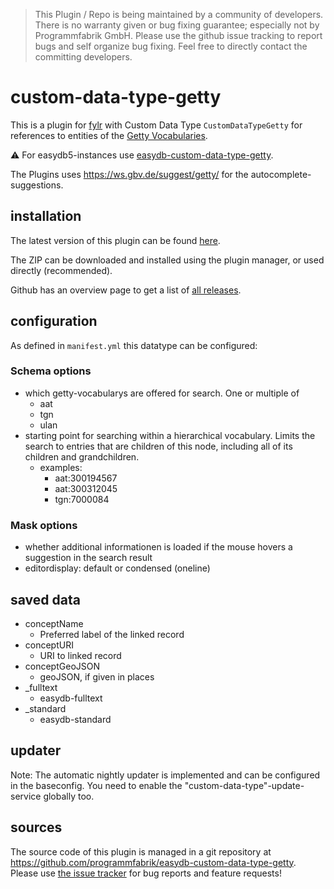 > This Plugin / Repo is being maintained by a community of developers.
There is no warranty given or bug fixing guarantee; especially not by
Programmfabrik GmbH. Please use the github issue tracking to report bugs
and self organize bug fixing. Feel free to directly contact the committing
developers.

# custom-data-type-getty

This is a plugin for [fylr](https://docs.fylr.io/) with Custom Data Type `CustomDataTypeGetty` for references to entities of the [Getty Vocabularies](https://www.getty.edu/research/tools/vocabularies/).

⚠️ For easydb5-instances use [easydb-custom-data-type-getty](https://github.com/programmfabrik/easydb-custom-data-type-getty).

The Plugins uses <https://ws.gbv.de/suggest/getty/> for the autocomplete-suggestions.

## installation

The latest version of this plugin can be found [here](https://github.com/programmfabrik/fylr-plugin-custom-data-type-getty/releases/latest/download/customDataTypeGetty.zip).

The ZIP can be downloaded and installed using the plugin manager, or used directly (recommended).

Github has an overview page to get a list of [all releases](https://github.com/programmfabrik/fylr-plugin-custom-data-type-getty/releases/).

## configuration

As defined in `manifest.yml` this datatype can be configured:

### Schema options

* which getty-vocabularys are offered for search. One or multiple of
    * aat
    * tgn
    * ulan
* starting point for searching within a hierarchical vocabulary. Limits the search to entries that are children of this node, including all of its children and grandchildren.
     * examples:
        * aat:300194567
        * aat:300312045
        * tgn:7000084

### Mask options

* whether additional informationen is loaded if the mouse hovers a suggestion in the search result
* editordisplay: default or condensed (oneline)

## saved data
* conceptName
    * Preferred label of the linked record
* conceptURI
    * URI to linked record
* conceptGeoJSON
    * geoJSON, if given in places 
* _fulltext
    * easydb-fulltext
* _standard
    * easydb-standard

## updater
Note: The automatic nightly updater is implemented and can be configured in the baseconfig. You need to enable the "custom-data-type"-update-service globally too.



## sources

The source code of this plugin is managed in a git repository at <https://github.com/programmfabrik/easydb-custom-data-type-getty>. Please use [the issue tracker](https://github.com/programmfabrik/easydb-custom-data-type-getty/issues) for bug reports and feature requests!
